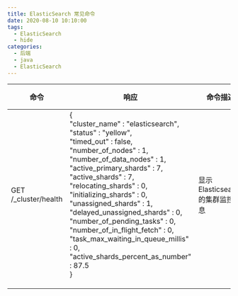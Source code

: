```yaml
---
title: ElasticSearch 常见命令
date: 2020-08-10 10:10:00
tags:
  - ElasticSearch
  - hide
categories:
  - 后端
  - java
  - ElasticSearch
---
```


| 命令                 | 响应                                                         | 命令描述                          | 字段描述                                                     |
| -------------------- | ------------------------------------------------------------ | --------------------------------- | ------------------------------------------------------------ |
| GET /_cluster/health | {<br/>  "cluster_name" : "elasticsearch",<br/>  "status" : "yellow",<br/>  "timed_out" : false,<br/>  "number_of_nodes" : 1,<br/>  "number_of_data_nodes" : 1,<br/>  "active_primary_shards" : 7,<br/>  "active_shards" : 7,<br/>  "relocating_shards" : 0,<br/>  "initializing_shards" : 0,<br/>  "unassigned_shards" : 1,<br/>  "delayed_unassigned_shards" : 0,<br/>  "number_of_pending_tasks" : 0,<br/>  "number_of_in_flight_fetch" : 0,<br/>  "task_max_waiting_in_queue_millis" : 0,<br/>  "active_shards_percent_as_number" : 87.5<br/>} | 显示 Elasticsearch 的集群监控信息 | status: 集群健康状况 grren 正常 / yellow 主分片正常 / red 有主分片未正常运行 |
|                      |                                                              |                                   |                                                              |
|                      |                                                              |                                   |                                                              |
|                      |                                                              |                                   |                                                              |

